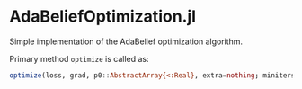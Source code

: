 # AdaBeliefOptimization.jl

Simple implementation of the AdaBelief optimization algorithm.

Primary method `optimize` is called as:

```julia
optimize(loss, grad, p0::AbstractArray{<:Real}, extra=nothing; miniters::Int=0, maxiters::Int, β1::Real=0.99, β2::Real=0.999, α::Real=0.001, ϵ::Real=1E-8, ftol::Real=1E-6, verbose::Bool=false)
```